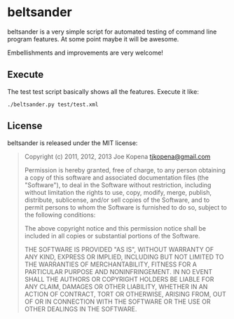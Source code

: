 beltsander
==========

beltsander is a very simple script for automated testing of command
line program features.  At some point maybe it will be awesome.

Embellishments and improvements are very welcome!


Execute
-------

The test test script basically shows all the features.  Execute it like:

    ./beltsander.py test/test.xml


License
-------

beltsander is released under the MIT license:

> Copyright (c) 2011, 2012, 2013 Joe Kopena <tjkopena@gmail.com>
>
> Permission is hereby granted, free of charge, to any person
> obtaining a copy of this software and associated documentation
> files (the "Software"), to deal in the Software without
> restriction, including without limitation the rights to use, copy,
> modify, merge, publish, distribute, sublicense, and/or sell copies
> of the Software, and to permit persons to whom the Software is
> furnished to do so, subject to the following conditions:
>
> The above copyright notice and this permission notice shall be
> included in all copies or substantial portions of the Software.
>
> THE SOFTWARE IS PROVIDED "AS IS", WITHOUT WARRANTY OF ANY KIND,
> EXPRESS OR IMPLIED, INCLUDING BUT NOT LIMITED TO THE WARRANTIES OF
> MERCHANTABILITY, FITNESS FOR A PARTICULAR PURPOSE AND
> NONINFRINGEMENT. IN NO EVENT SHALL THE AUTHORS OR COPYRIGHT HOLDERS
> BE LIABLE FOR ANY CLAIM, DAMAGES OR OTHER LIABILITY, WHETHER IN AN
> ACTION OF CONTRACT, TORT OR OTHERWISE, ARISING FROM, OUT OF OR IN
> CONNECTION WITH THE SOFTWARE OR THE USE OR OTHER DEALINGS IN THE
> SOFTWARE.
